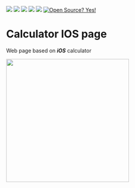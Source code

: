![](https://img.shields.io/badge/author-Semion%20Shandruk-brightgreen) ![](https://img.shields.io/badge/language-JavaScript-brightgreen) ![](https://img.shields.io/github/issues/Semion-Sh/IOS_Calculator) 
![](https://img.shields.io/github/forks/Semion-Sh/IOS_Calculator) 
![](https://img.shields.io/github/stars/Semion-Sh/IOS_Calculator)
[![Open Source? Yes!](https://badgen.net/badge/Open%20Source%20%3F/Yes%21/green?icon=github)](https://github.com/Naereen/badges/)

# Calculator IOS page

Web page based on ***iOS*** calculator

<img src='https://miro.medium.com/max/1400/1*lDOP01a49JO0a7cP0DG8Xw.png' width=330px>
